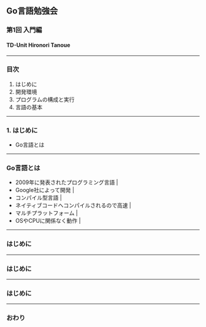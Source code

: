 ## Go言語勉強会
### 第1回 入門編
#### TD-Unit Hironori Tanoue
---
### 目次
1. はじめに
2. 開発環境
3. プログラムの構成と実行
4. 言語の基本
---
### 1. はじめに
- Go言語とは
---

### Go言語とは
- 2009年に発表されたプログラミング言語 |
- Google社によって開発 |
- コンパイル型言語 |
- ネイティブコードへコンパイルされるので高速 |
- マルチプラットフォーム |
- OSやCPUに関係なく動作 |

---
### はじめに
---
### はじめに
---
### はじめに
---
### おわり
